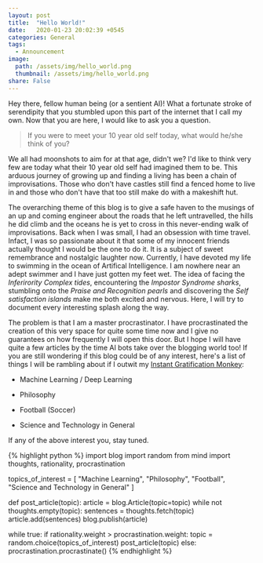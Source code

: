```yaml
---
layout: post
title:  "Hello World!"
date:   2020-01-23 20:02:39 +0545
categories: General
tags:
  - Announcement
image:
  path: /assets/img/hello_world.png
  thumbnail: /assets/img/hello_world.png
share: False
---
```

Hey there, fellow human being (or a sentient AI)! What a fortunate stroke of serendipity that you stumbled upon this part of the internet that I call my own.
Now that you are here, I would like to ask you a question. 

> If you were to meet your 10 year old self today, what would he/she think of you? 

We all had moonshots to aim for at that age, didn't we? I'd like to think very few are today what their 10 year old self had imagined them to be. This arduous journey of growing up and finding a living has been a chain of improvisations. Those who don't have castles still find a fenced home to live in and those who don't have that too still make do with a makeshift hut.

The overarching theme of this blog is to give a safe haven to the musings of an up and coming engineer about the roads that he left untravelled, the hills he did climb and the oceans he is yet to cross in this never-ending walk of improvisations. Back when I was small, I had an obsession with time travel. Infact, I was so passionate about it that some of my innocent friends actually thought I would be the one to do it. It is a subject of sweet remembrance and nostalgic laughter now. Currently, I have devoted my life to swimming in the ocean of Artifical Intelligence. I am nowhere near an adept swimmer and I have just gotten my feet wet. The idea of facing the *Inferirority Complex tides*, encountering the *Impostor Syndrome sharks*, stumbling onto the *Praise and Recognition pearls* and discovering the *Self satisfaction islands* make me both excited and nervous. Here, I will try to document every interesting splash along the way.

The problem is that I am a master procrastinator. I have procrastinated the creation of this very space for quite some time now and I give no guarantees on how frequently I will open this door. But I hope I will have quite a few articles by the time AI bots take over the blogging world too! If you are still wondering if this blog could be of any interest, here's a list of things I will be rambling about if I outwit my [Instant Gratification Monkey](https://waitbutwhy.com/2013/10/why-procrastinators-procrastinate.html):

- Machine Learning / Deep Learning

- Philosophy

- Football (Soccer)

- Science and Technology in General

If any of the above interest you, stay tuned.

{% highlight python %}
import blog
import random
from mind import thoughts, rationality, procrastination

topics_of_interest = [
  "Machine Learning",
  "Philosophy",
  "Football",
  "Science and Technology in General"
  ]

def post_article(topic):
  article = blog.Article(topic=topic)
  while not thoughts.empty(topic):
    sentences = thoughts.fetch(topic)
    article.add(sentences)
  blog.publish(article)

while true:
  if rationality.weight > procrastination.weight:
    topic = random.choice(topics_of_interest)
    post_article(topic)
  else:
    procrastination.procrastinate()
{% endhighlight %}
